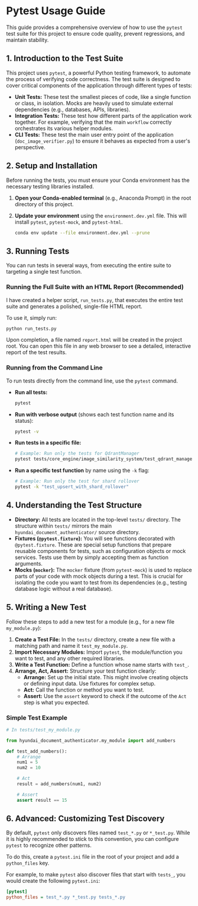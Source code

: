 
# Pytest Usage Guide

This guide provides a comprehensive overview of how to use the `pytest` test suite for this project to ensure code quality, prevent regressions, and maintain stability.

## 1. Introduction to the Test Suite

This project uses `pytest`, a powerful Python testing framework, to automate the process of verifying code correctness. The test suite is designed to cover critical components of the application through different types of tests:

- **Unit Tests:** These test the smallest pieces of code, like a single function or class, in isolation. Mocks are heavily used to simulate external dependencies (e.g., databases, APIs, libraries).
- **Integration Tests:** These test how different parts of the application work together. For example, verifying that the main `workflow` correctly orchestrates its various helper modules.
- **CLI Tests:** These test the main user entry point of the application (`doc_image_verifier.py`) to ensure it behaves as expected from a user's perspective.

## 2. Setup and Installation

Before running the tests, you must ensure your Conda environment has the necessary testing libraries installed.

1.  **Open your Conda-enabled terminal** (e.g., Anaconda Prompt) in the root directory of this project.
2.  **Update your environment** using the `environment.dev.yml` file. This will install `pytest`, `pytest-mock`, and `pytest-html`.

    ```bash
    conda env update --file environment.dev.yml --prune
    ```

## 3. Running Tests

You can run tests in several ways, from executing the entire suite to targeting a single test function.

### Running the Full Suite with an HTML Report (Recommended)

I have created a helper script, `run_tests.py`, that executes the entire test suite and generates a polished, single-file HTML report.

To use it, simply run:

```bash
python run_tests.py
```

Upon completion, a file named `report.html` will be created in the project root. You can open this file in any web browser to see a detailed, interactive report of the test results.

### Running from the Command Line

To run tests directly from the command line, use the `pytest` command.

- **Run all tests:**

  ```bash
  pytest
  ```

- **Run with verbose output** (shows each test function name and its status):

  ```bash
  pytest -v
  ```

- **Run tests in a specific file:**

  ```bash
  # Example: Run only the tests for QdrantManager
  pytest tests/core_engine/image_similarity_system/test_qdrant_manager.py
  ```

- **Run a specific test function** by name using the `-k` flag:

  ```bash
  # Example: Run only the test for shard rollover
  pytest -k "test_upsert_with_shard_rollover"
  ```

## 4. Understanding the Test Structure

- **Directory:** All tests are located in the top-level `tests/` directory. The structure within `tests/` mirrors the main `hyundai_document_authenticator/` source directory.
- **Fixtures (`@pytest.fixture`):** You will see functions decorated with `@pytest.fixture`. These are special setup functions that prepare reusable components for tests, such as configuration objects or mock services. Tests use them by simply accepting them as function arguments.
- **Mocks (`mocker`):** The `mocker` fixture (from `pytest-mock`) is used to replace parts of your code with mock objects during a test. This is crucial for isolating the code you want to test from its dependencies (e.g., testing database logic without a real database).

## 5. Writing a New Test

Follow these steps to add a new test for a module (e.g., for a new file `my_module.py`):

1.  **Create a Test File:** In the `tests/` directory, create a new file with a matching path and name it `test_my_module.py`.
2.  **Import Necessary Modules:** Import `pytest`, the module/function you want to test, and any other required libraries.
3.  **Write a Test Function:** Define a function whose name starts with `test_`.
4.  **Arrange, Act, Assert:** Structure your test function clearly:
    -   **Arrange:** Set up the initial state. This might involve creating objects or defining input data. Use fixtures for complex setup.
    -   **Act:** Call the function or method you want to test.
    -   **Assert:** Use the `assert` keyword to check if the outcome of the `Act` step is what you expected.

### Simple Test Example

```python
# In tests/test_my_module.py

from hyundai_document_authenticator.my_module import add_numbers

def test_add_numbers():
    # Arrange
    num1 = 5
    num2 = 10

    # Act
    result = add_numbers(num1, num2)

    # Assert
    assert result == 15
```

## 6. Advanced: Customizing Test Discovery

By default, `pytest` only discovers files named `test_*.py` or `*_test.py`. While it is highly recommended to stick to this convention, you can configure `pytest` to recognize other patterns.

To do this, create a `pytest.ini` file in the root of your project and add a `python_files` key. 

For example, to make `pytest` also discover files that start with `tests_`, you would create the following `pytest.ini`:

```ini
[pytest]
python_files = test_*.py *_test.py tests_*.py
```
